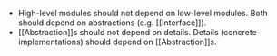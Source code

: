 - High-level modules should not depend on low-level modules. Both should depend on abstractions (e.g. [[Interface]]).
- [[Abstraction]]s should not depend on details. Details (concrete implementations) should depend on [[Abstraction]]s.